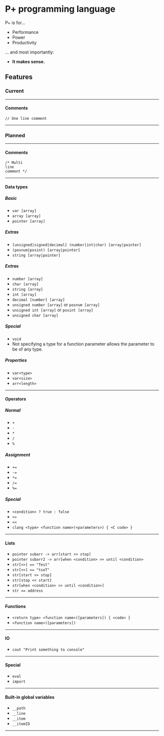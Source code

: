 # P+ programming language
P+ is for...
* Performance
* Power
* Productivity

... and most importantly:
* **It makes sense.**

## Features
### Current

--------

#### Comments
`// One line comment`

--------

### Planned

--------

#### Comments
```
/* Multi
line
comment */
```

--------

#### Data types
##### Basic
* `var [array]`
* `array [array]`
* `pointer [array]`

##### Extras
* `[unsigned|signed|decimal] (number|int|char) [array|pointer]`
* `(posnum|posint) [array|pointer]`
* `string [array|pointer]`

##### Extras
* `number [array]`
* `char [array]`
* `string [array]`
* `int [array]`
* `decimal [number] [array]`
* `unsigned number [array]` or `posnum [array]`
* `unsigned int [array]` or `posint [array]`
* `unsigned char [array]`

##### Special
* `void`
* Not specifying a type for a function parameter allows the parameter to be of any type.

##### Properties
* `var<type>`
* `var<size>`
* `arr<length>`

--------

#### Operators
##### Normal
* `+`
* `-`
* `*`
* `/`
* `%`

##### Assignment
* `+=`
* `-=`
* `*=`
* `/=`
* `%=`

##### Special
* `<condition> ? true : false`
* `>>`
* `<<`
* `clang <type> <function name>(<parameters>) { <C code> }`

--------

#### Lists
* `pointer subarr -> arr[start >> stop]`
* `pointer subarr2 -> arr[when <condition> >> until <condition>`
* `str[>>] == "Test"`
* `str[<<] == "tseT"`
* `str[start >> stop]`
* `str[stop << start]`
* `str[when <condition> >> until <condition>]`
* `str == address`

--------

#### Functions
* `<return type> <function name>([parameters]) { <code> }`
* `<function name>([parameters])`

--------

#### IO
* `cout "Print something to console"`

--------

#### Special
* `eval`
* `import`

--------

#### Built-in global variables
* `__path`
* `__line`
* `__item`
* `__itemID`

--------
